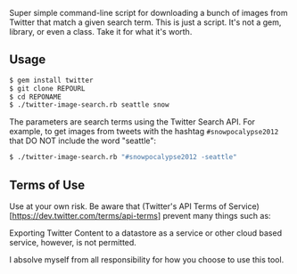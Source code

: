 Super simple command-line script for downloading a bunch of images from Twitter that match a given search term. This is just a script. It's not a gem, library, or even a class. Take it for what it's worth.

## Usage

```bash
$ gem install twitter
$ git clone REPOURL
$ cd REPONAME
$ ./twitter-image-search.rb seattle snow
```

The parameters are search terms using the Twitter Search API. For example, to get images from tweets with the hashtag `#snowpocalypse2012` that DO NOT include the word "seattle":

```bash
$ ./twitter-image-search.rb "#snowpocalypse2012 -seattle"
```

## Terms of Use

Use at your own risk. Be aware that (Twitter's API Terms of Service)[https://dev.twitter.com/terms/api-terms] prevent many things such as:

Exporting Twitter Content to a datastore as a service or other cloud based service, however, is not permitted.

I absolve myself from all responsibility for how you choose to use this tool.

